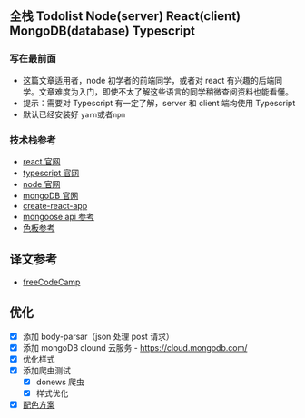 ## 全栈 Todolist Node(server) React(client) MongoDB(database) Typescript

### 写在最前面

-   这篇文章适用者，node 初学者的前端同学，或者对 react 有兴趣的后端同学。文章难度为入门，即使不太了解这些语言的同学稍微查阅资料也能看懂。
-   提示：需要对 Typescript 有一定了解，server 和 client 端均使用 Typescript
-   默认已经安装好 `yarn`或者`npm`

### 技术栈参考

-   [react 官网](https://react.docschina.org/tutorial/tutorial.html)
-   [typescript 官网](https://www.tslang.cn/docs/home.html)
-   [node 官网](https://nodejs.org/en/)
-   [mongoDB 官网](https://www.mongodb.com/)
-   [create-react-app](https://create-react-app.dev/docs/getting-started#selecting-a-template)
-   [mongoose api 参考](https://mongoosejs.com/docs/api/model.html)
-   [色板参考](https://colorbox.io/?c0=%26p%24s%24%3D11%26p%24h%24st%24%3D300%26p%24h%24e%24%3D303%26p%24h%24c%24%3Deqo%26p%24sa%24st%24%3D0.09%26p%24sa%24e%24%3D0.69%26p%24sa%24r%24%3D1%26p%24sa%24c%24%3Deqo%26p%24b%24st%24%3D1%26p%24b%24e%24%3D0.05%26p%24b%24c%24%3Dl%26o%24n%24%3DNew+Color%26o%24ro%24%3Dcw%26o%24ms%24%3D0%2C1&c1=%26p%24s%24%3D11%26p%24h%24st%24%3D339%26p%24h%24e%24%3D346%26p%24h%24c%24%3Deqo%26p%24sa%24st%24%3D0.03%26p%24sa%24e%24%3D0.95%26p%24sa%24r%24%3D1%26p%24sa%24c%24%3Deqo%26p%24b%24st%24%3D1%26p%24b%24e%24%3D0.04%26p%24b%24c%24%3Dl%26o%24n%24%3DNew+Color%26o%24ro%24%3Dcw%26o%24ms%24%3D0%2C1)

## 译文参考

-   [freeCodeCamp](https://www.freecodecamp.org/news/how-to-build-a-todo-app-with-react-typescript-nodejs-and-mongodb/#api-with-nodejs-express-mongodb-and-typescript)

## 优化

-   [x] 添加 body-parsar（json 处理 post 请求）
-   [x] 添加 mongoDB clound 云服务 - https://cloud.mongodb.com/
-   [x] 优化样式
-   [x] 添加爬虫测试
    -   [x] donews 爬虫
    -   [x] 样式优化
-   [x] [配色方案](https://colorhunt.co/palette/202266)
